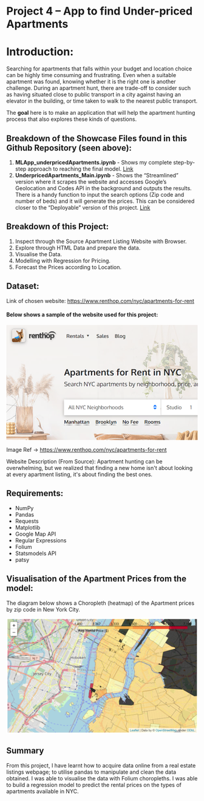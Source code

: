 # Project 4 – App to find Under-priced Apartments

# Introduction:

Searching for apartments that falls within your budget and location choice can be highly time consuming and frustrating. Even when a suitable apartment was found, knowing whether it is the right one is another challenge. During an apartment hunt, there are trade-off to consider such as having situated close to public transport in a city against having an elevator in the building, or time taken to walk to the nearest public transport. 

The __goal__ here is to make an application that will help the apartment hunting process that also explores these kinds of questions.

## Breakdown of the Showcase Files found in this Github Repository (seen above):
1. __MLApp_underpricedApartments.ipynb__ -  Shows my complete step-by-step approach to reaching the final model. [Link](https://nbviewer.jupyter.org/github/ylee9107/DataScience_Projects/blob/main/Project%204%20-%20Underpriced%20Apartment%20Listings/MLApp_underpricedApartments.ipynb)
2. __UnderpricedApartments_Main.ipynb__ - Shows the “Streamlined” version where it scrapes the website and accesses Google’s Geolocation and Codes API in the background and outputs the results. There is a handy function to input the search options (Zip code and number of beds) and it will generate the prices. This can be considered closer to the “Deployable” version of this project. [Link](https://nbviewer.jupyter.org/github/ylee9107/DataScience_Projects/blob/main/Project%204%20-%20Underpriced%20Apartment%20Listings/UnderpricedApartments_Main.ipynb)

## Breakdown of this Project:
1. Inspect through the Source Apartment Listing Website with Browser.
2. Explore through HTML Data and prepare the data.
3. Visualise the Data.
4. Modelling with Regression for Pricing.
5. Forecast the Prices according to Location.

## Dataset:

Link of chosen website: https://www.renthop.com/nyc/apartments-for-rent

#### Below shows a sample of the website used for this project:

<img src="Description Images/RentHop_Sample.PNG" width="550">

Image Ref -> https://www.renthop.com/nyc/apartments-for-rent

Website Description (From Source): Apartment hunting can be overwhelming, but we realized that finding a new home isn't about looking at every apartment listing, it's about finding the best ones.

## Requirements:
- NumPy
- Pandas
- Requests
- Matplotlib
- Google Map API
- Regular Expressions
- Folium
- Statsmodels API
- patsy

## Visualisation of the Apartment Prices from the model:

The diagram below shows a Choropleth (heatmap) of the Apartment prices by zip code in New York City. 

<img src="Description Images/Rental_Prices_NY_Choropleths_1.PNG
" width="850">


## Summary

From this project, I have learnt how to acquire data online from a real estate listings webpage; to utilise pandas to manipulate and clean the data obtained. I was able to visualise the data with Folium choropleths. I was able to build a regression model to predict the rental prices on the types of apartments available in NYC. 

